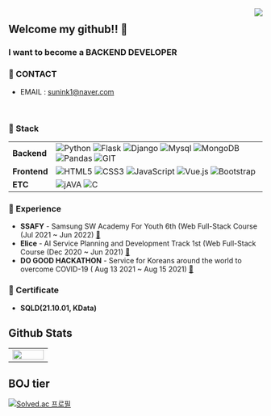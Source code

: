 <div align="right">
  <a href="https://hits.seeyoufarm.com">
    <img src="https://hits.seeyoufarm.com/api/count/incr/badge.svg?url=https%3A%2F%2Fgithub.com%2Finsun-kang&count_bg=%23769CDD&title_bg=%238E8E8E&icon=github.svg&icon_color=%23E7E7E7&title=hits&edge_flat=false" align="right" />
  </a>
</div> 


## Welcome my github!! 👋

### I want to become a **BACKEND DEVELOPER**

### :email: CONTACT
* EMAIL : sunink1@naver.com

<br />

### :wrench: Stack 
|||
|---|---------|
|**Backend**|![Python](https://img.shields.io/badge/-Python-3776AB?&logo=python&logoColor=white) ![Flask](https://img.shields.io/badge/-Flask-000000?&logo=Flask&logoColor=white) ![Django](https://img.shields.io/badge/-Django-092E20?&logo=Django&logoColor=white) ![Mysql](https://img.shields.io/badge/-Mysql-4479A1?&logo=Mysql&logoColor=white) ![MongoDB](https://img.shields.io/badge/-MongoDB-47A248?&logo=MongoDB&logoColor=white) ![Pandas](https://img.shields.io/badge/-Pandas-150458?&logo=Pandas&logoColor=white) ![GIT](https://img.shields.io/badge/-GIT-F05032?&logo=GIT&logoColor=white)
|**Frontend**| ![HTML5](https://img.shields.io/badge/-HTML5-E34F26?&logo=html5&logoColor=white) ![CSS3](https://img.shields.io/badge/-CSS3-1572B6?&logo=css3&logoColor=white) ![JavaScript](https://img.shields.io/badge/-JavaScript-F7DF1E?&logo=JavaScript&logoColor=white) ![Vue.js](https://img.shields.io/badge/-Vue_js-4FC08D?&style=flat-square&logo=Vue.js&logoColor=white) ![Bootstrap](https://img.shields.io/badge/-Bootstrap-7952B3?&logo=Bootstrap&logoColor=white)|
|**ETC**| ![jAVA](https://img.shields.io/badge/-Java-3776AB?&logo=java&logoColor=white) ![C](https://img.shields.io/badge/-C-A8B9CC?&logo=c&logoColor=white)
 
### :running: Experience
- **SSAFY** - Samsung SW Academy For Youth 6th (Web Full-Stack Course (Jul 2021 ~ Jun 2022) [:link:](https://www.ssafy.com/ksp/jsp/swp/swpMain.jsp)
- **Elice** - AI Service Planning and Development Track 1st (Web Full-Stack Course (Dec 2020 ~ Jun 2021) [:link:](https://elicetrack.oopy.io/)
- **DO GOOD HACKATHON** - Service for Koreans around the world to overcome COVID-19 ( Aug 13 2021 ~ Aug 15 2021) [:link:](https://github.com/do-good-morning/do-good-morning)

### 📝 Certificate
- **SQLD(21.10.01, KData)**

## Github Stats

<table>
  <tr>
    <td valign="top" width="50%">
      <img src="https://github-readme-stats.vercel.app/api?username=insun-kang&show_icons=true&count_private=true&theme=react" align="left" style="width: 100%" />
    </td>
  </tr>
</table>

## BOJ tier
[![Solved.ac
프로필](http://mazassumnida.wtf/api/v2/generate_badge?boj=sunink1)](https://solved.ac/sunink1)
